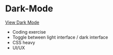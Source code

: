 # Dark-Mode

[View Dark Mode](https://brixsta.github.io/Dark-Mode/)

- Coding exercise
- Toggle between light interface / dark interface
- CSS heavy
- UI/UX
